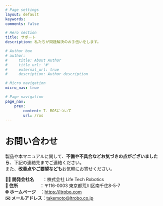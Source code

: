 ```yaml
---
# Page settings
layout: default
keywords:
comments: false

# Hero section
title: サポート
description: 私たちが問題解決のお手伝いをします。

# Author box
# author:
#     title: About Author
#     title_url: '#'
#     external_url: true
#     description: Author description

# Micro navigation
micro_nav: true

# Page navigation
page_nav:
    prev:
        content: 7. ROSについて
        url: /ros
---
```


# お問い合わせ
製品や本マニュアルに関して、**不備や不具合などお気づきの点がございましたら**、下記の連絡先までご連絡ください。  
また、**改善点やご要望なども**お気軽にお寄せください。

**🧑‍💼 開発会社名**　　：株式会社 Life Tech Robotics  
**📍 住所**　　　　　：〒116-0003 東京都荒川区南千住8-5-7  
**🌐 ホームページ**　：<a href="https://ltrobo.com" target="_blank" rel="noopener noreferrer">https://ltrobo.com</a>    
**✉️ メールアドレス**：takemoto@ltrobo.co.jp

